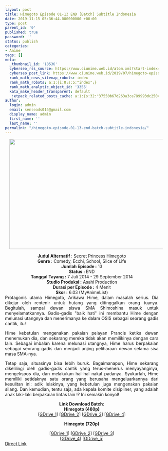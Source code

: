 ```yaml
---
layout: post
title: Himegoto Episode 01-13 END [Batch] Subtitle Indonesia
date: 2019-11-15 05:36:44.000000000 +00:00
type: post
parent_id: '0'
published: true
password: ''
status: publish
categories:
- Anime
tags: []
meta:
  _thumbnail_id: '18536'
  cyberseo_rss_source: https://www.ciunime.web.id/atom.xml?start-index=1801&max-results=150
  cyberseo_post_link: https://www.ciunime.web.id/2019/07/himegoto-episode-01-13-end-batch.html
  rank_math_news_sitemap_robots: index
  rank_math_robots: a:1:{i:0;s:5:"index";}
  rank_math_analytic_object_id: '3355'
  kata_make_header_transparent: default
  _jetpack_related_posts_cache: a:1:{s:32:"37550b67d263a3ce789993dc25046c5f";a:2:{s:7:"expires";i:1647666519;s:7:"payload";a:0:{}}}
author:
  login: admin
  email: senseads014@gmail.com
  display_name: admin
  first_name: ''
  last_name: ''
permalink: "/himegoto-episode-01-13-end-batch-subtitle-indonesia/"
---
```

<div class="separator" style="clear: both; text-align: center;"><a href="https://1.bp.blogspot.com/-ZNmFOeg9o9k/XRuZgIC-PsI/AAAAAAAAavs/NF9fBbBIT2E2DrBRWkAQUMJBjfaKaUDegCLcBGAs/s1600/Himegoto.jpg" imageanchor="1" style="margin-left: 1em; margin-right: 1em;"><img border="0" data-original-height="720" data-original-width="1280" height="360" src="{{ site.baseurl }}/assets/2019/11/Himegoto.jpg" width="640" /></a></div>
<p>
<div style="text-align: center;"><b>Judul</b><b><b> Alternatif</b> :</b> Secret Princess Himegoto</div>
<div style="text-align: center;"><b><b>Genre :</b></b> Comedy, Ecchi, School, Slice of Life</div>
<div style="text-align: center;"><b>Jumlah Episode :</b> 13<br /><b>Status :&nbsp;</b>END<br /><b>Tanggal Tayang :</b> 7 Juli 2014 - 29 September 2014<br /><b>Studio Produksi :</b> Asahi Production<br /><b>Durasi per Episode :</b> 4 Menit</div>
<div style="text-align: center;"><b>Skor :</b> 6.03 (MyAnimeList)</div>
<div style="text-align: center;"></div>
<div style="text-align: justify;">Protagonis utama Himegoto, Arikawa Hime, dalam masalah serius. Dia dikejar oleh rentenir untuk hutang yang ditinggalkan orang tuanya. Begitulah, sampai dewan siswa SMA Shimoshina masuk untuk menyelamatkannya. Gadis-gadis "baik hati" ini membantu Hime dengan melunasi utangnya dan menerimanya ke dalam OSIS sebagai seorang gadis cantik, itu!</p>
<p>Hime kebetulan mengenakan pakaian pelayan Prancis ketika dewan menemukan dia, dan sekarang mereka tidak akan memilikinya dengan cara lain. Sebagai imbalan karena melunasi utangnya, Hime harus berpakaian sebagai seorang gadis dan menjadi anjing peliharaan dewan selama sisa masa SMA-nya.</p>
<p>Tetap saja, situasinya bisa lebih buruk. Bagaimanapun, Hime sekarang dikelilingi oleh gadis-gadis cantik yang terus-menerus menyayanginya, mengekspos dia, dan melakukan hal-hal nakal padanya. Syukurlah, Hime memiliki setidaknya satu orang yang berusaha mengeluarkannya dari kesulitan ini: adik lelakinya, yang kebetulan juga mengenakan pakaian silang. Dan kemudian, tentu saja, ada kepala komite disipliner, yang adalah anak laki-laki berpakaian lintas lain !? Ini semakin konyol!</p></div>
<div style="text-align: justify;"></div>
<div style="text-align: justify;"></div>
<div style="text-align: center;"><b>Link Download Batch:</b></div>
<div style="text-align: center;">
<div style="text-align: center;"><b>Himegoto (480p)</b></div>
<div style="text-align: center;">[<a href="https://drive.google.com/uc?id=14IT0xJwpyGx-2q7oJz5o3iFRr-GyBBF0" target="_blank" rel="noopener">GDrive_1</a>] [<a href="https://drive.google.com/uc?id=18Iylco6JML8EXC-Kq8GBvUh4WS8_jdOb" target="_blank" rel="noopener">GDrive_2</a>] [<a href="https://drive.google.com/uc?id=17APmdviOzhrdw4hWKfBB0kyFlecTQE6I" target="_blank" rel="noopener">GDrive_3</a>] [<a href="https://drive.google.com/uc?export=download&amp;id=0B8KGwH8SJFfOTXk0RkhjNGg2eTQ" target="_blank" rel="noopener">GDrive_4</a>]</p>
</div>
<p><b>Himegoto (720p)</b></div>
<div style="text-align: center;">[<a href="https://drive.google.com/uc?id=1dk_Z1e8MMK0-u0l26ySosLLq2jtg6eM0" target="_blank" rel="noopener">GDrive_1</a>] [<a href="https://drive.google.com/uc?id=1i8BB2B7-cv8Ab4_CznNoRj4CdXD-IBGW" target="_blank" rel="noopener">GDrive_2</a>] [<a href="https://drive.google.com/uc?id=1cVUjfvdDEqK7gQ4pw_w9LcO7_Yo677Kv" target="_blank" rel="noopener">GDrive_3</a>]<br />[<a href="https://drive.google.com/uc?id=18ZXHBEt4mN-U1HYG6yncN1ln7HvejB8n" target="_blank" rel="noopener">GDrive_4</a>] [<a href="https://drive.google.com/uc?id=1o3AHIGeDkqeO2eJwf0VmhdwM9KM88Wjy" target="_blank" rel="noopener">GDrive_5</a>]</div>
<link rel="stylesheet" href="https://cdnjs.cloudflare.com/ajax/libs/font-awesome/4.7.0/css/font-awesome.min.css" />
<div class="divbtn"> <a href="https://handymansurrender.com/fihup8buzv?key=94550f7ce39444073321dde3b8782f97" class="btn"><i class="fa fa-download"></i> Direct Link</a> </div>
